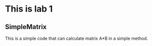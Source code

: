 # This is lab 1

## SimpleMatrix
 This is a simple code that can calculate matrix A*B in a simple method.
